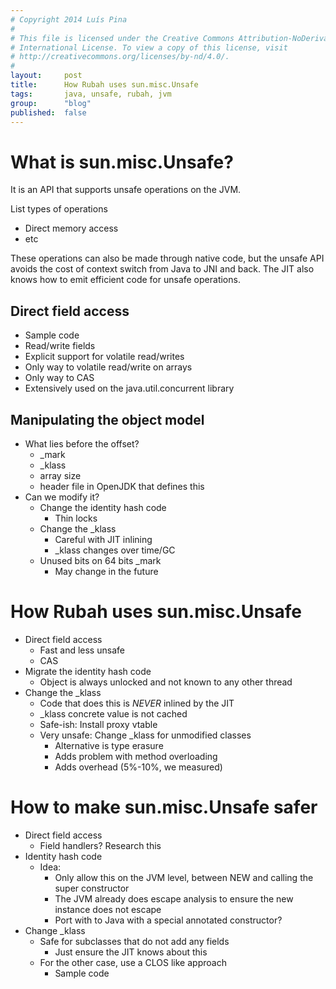 ```yaml
---
# Copyright 2014 Luís Pina
#
# This file is licensed under the Creative Commons Attribution-NoDerivatives 4.0
# International License. To view a copy of this license, visit
# http://creativecommons.org/licenses/by-nd/4.0/.
#
layout:     post
title:      How Rubah uses sun.misc.Unsafe
tags:       java, unsafe, rubah, jvm
group:      "blog"
published:  false
---
```


What is sun.misc.Unsafe?
========================

It is an API that supports unsafe operations on the JVM.

List types of operations
* Direct memory access
* etc

These operations can also be made through native code, but the unsafe API avoids
the cost of context switch from Java to JNI and back.  The JIT also knows how to
emit efficient code for unsafe operations.

## Direct field access ##

* Sample code
* Read/write fields
* Explicit support for volatile read/writes
* Only way to volatile read/write on arrays
* Only way to CAS
* Extensively used on the java.util.concurrent library

## Manipulating the object model ##

* What lies before the offset?
  * _mark
  * _klass
  * array size
  * header file in OpenJDK that defines this
* Can we modify it?
  * Change the identity hash code
    * Thin locks
  * Change the _klass
    * Careful with JIT inlining
    * _klass changes over time/GC
  * Unused bits on 64 bits _mark
    * May change in the future

How Rubah uses sun.misc.Unsafe
==============================

* Direct field access
  * Fast and less unsafe
  * CAS
* Migrate the identity hash code
  * Object is always unlocked and not known to any other thread
* Change the _klass
  * Code that does this is *NEVER* inlined by the JIT
  * _klass concrete value is not cached
  * Safe-ish: Install proxy vtable
  * Very unsafe: Change _klass for unmodified classes
    * Alternative is type erasure
    * Adds problem with method overloading
    * Adds overhead (5%-10%, we measured)

How to make sun.misc.Unsafe safer
=================================

* Direct field access
  * Field handlers? Research this
* Identity hash code
  * Idea:
    * Only allow this on the JVM level, between NEW and calling the super constructor
    * The JVM already does escape analysis to ensure the new instance does not escape
    * Port with to Java with a special annotated constructor?
* Change _klass
  * Safe for subclasses that do not add any fields
    * Just ensure the JIT knows about this
  * For the other case, use a CLOS like approach
    * Sample code
